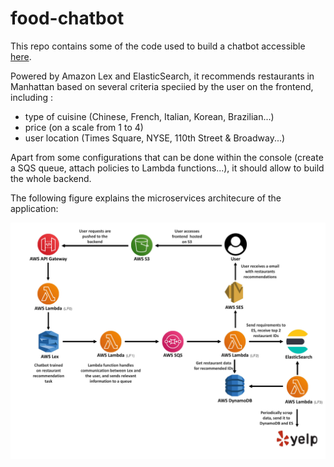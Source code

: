 # food-chatbot

This repo contains some of the code used to build a chatbot accessible [here](http://food-chatbot.s3-website-us-east-1.amazonaws.com/).

Powered by Amazon Lex and ElasticSearch, it recommends restaurants in Manhattan based on several criteria speciied by the user on the frontend, including :
  * type of cuisine (Chinese, French, Italian, Korean, Brazilian...)
  * price (on a scale from 1 to 4)
  * user location (Times Square, NYSE, 110th Street & Broadway...)

Apart from some configurations that can be done within the console (create a SQS queue, attach policies to Lambda functions...), it should allow to build the whole backend.


The following figure explains the microservices architecure of the application: 

![Chatbot Structure](https://github.com/gjmichel/food-chatbot/blob/main/Chatbot_structure_.jpg)

